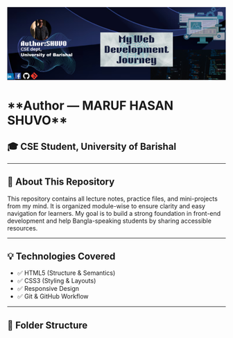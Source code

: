 <div align="center">
  <img src="Web-dev-git-photo.png" alt="Maruf Hasan Shuvo"/>
</div>

<h1>**Author — MARUF HASAN SHUVO** </h1> 
<h2>🎓 CSE Student, University of Barishal</h2>

---

## 📌 About This Repository

This repository contains all lecture notes, practice files, and mini-projects from my mind. It is organized module-wise to ensure clarity and easy navigation for learners. My goal is to build a strong foundation in front-end development and help Bangla-speaking students by sharing accessible resources.

---

## 💡 Technologies Covered

- ✅ HTML5 (Structure & Semantics)  
- ✅ CSS3 (Styling & Layouts)  
- ✅ Responsive Design  
- ✅ Git & GitHub Workflow

---

## 📁 Folder Structure

